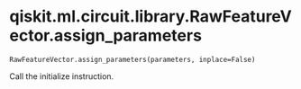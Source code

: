 # qiskit.ml.circuit.library.RawFeatureVector.assign\_parameters

`RawFeatureVector.assign_parameters(parameters, inplace=False)`

Call the initialize instruction.
